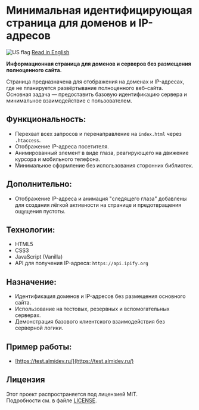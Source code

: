 # Минимальная идентифицирующая страница для доменов и IP-адресов

<img src="https://flagcdn.com/w20/us.png" alt="US flag"> [Read in English](README.md)

**Информационная страница для доменов и серверов без размещения полноценного сайта.**

Страница предназначена для отображения на доменах и IP-адресах, где не планируется развёртывание полноценного веб-сайта.  
Основная задача — предоставить базовую идентификацию сервера и минимальное взаимодействие с пользователем.

## Функциональность:
- Перехват всех запросов и перенаправление на `index.html` через `.htaccess`.
- Отображение IP-адреса посетителя.
- Анимированный элемент в виде глаза, реагирующего на движение курсора и мобильного телефона.
- Минимальное оформление без использования сторонних библиотек.

## Дополнительно:
- Отображение IP-адреса и анимация "следящего глаза" добавлены для создания лёгкой активности на странице и предотвращения ощущения пустоты.

## Технологии:
- HTML5
- CSS3
- JavaScript (Vanilla)
- API для получения IP-адреса: `https://api.ipify.org`

## Назначение:
- Идентификация доменов и IP-адресов без размещения основного сайта.
- Использование на тестовых, резервных и вспомогательных серверах.
- Демонстрация базового клиентского взаимодействия без серверной логики.

## Пример работы:
- [https://test.almidev.ru/](https://test.almidev.ru/)

## Лицензия

Этот проект распространяется под лицензией MIT.  
Подробности см. в файле [LICENSE](LICENSE).

